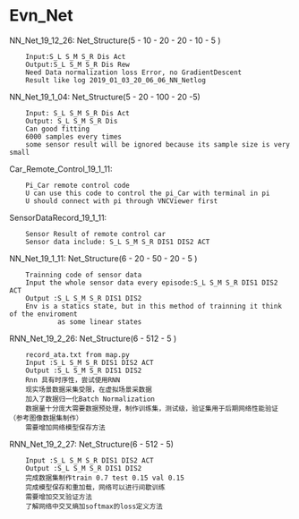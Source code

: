# Evn_Net
NN_Net_19_12_26: Net_Structure(5 - 10 - 20 - 20 - 10 - 5 )

        Input:S_L S_M S_R Dis Act
        Output:S_L S_M S_R Dis Rew
        Need Data normalization loss Error, no GradientDescent
        Result like log 2019_01_03_20_06_06_NN_Netlog
NN_Net_19_1_04: Net_Structure(5 - 20 - 100 - 20 -5)

        Input: S_L S_M S_R Dis Act
        Output: S_L S_M S_R Dis 
        Can good fitting 
        6000 samples every times
        some sensor result will be ignored because its sample size is very small

Car_Remote_Control_19_1_11:
        
        Pi_Car remote control code
        U can use this code to control the pi_Car with terminal in pi
        U should connect with pi through VNCViewer first

SensorDataRecord_19_1_11:
        
        Sensor Result of remote control car
        Sensor data include: S_L S_M S_R DIS1 DIS2 ACT
 
NN_Net_19_1_11: Net_Structure(6 - 20 - 50 - 20 - 5 )
        
        Trainning code of sensor data
        Input the whole sensor data every episode:S_L S_M S_R DIS1 DIS2 ACT
        Output :S_L S_M S_R DIS1 DIS2
        Env is a statics state, but in this method of trainning it think of the enviroment
                as some linear states
                
RNN_Net_19_2_26: Net_Structure(6 - 512 - 5 )

        record_ata.txt from map.py 
        Input :S_L S_M S_R DIS1 DIS2 ACT
        Output :S_L S_M S_R DIS1 DIS2
        Rnn 具有时序性，尝试使用RNN
        现实场景数据采集受限，在虚拟场景采数据
        加入了数据归一化Batch Normalization
        数据量十分庞大需要数据预处理，制作训练集，测试级，验证集用于后期网络性能验证（参考图像数据集制作）
        需要增加网络模型保存方法

RNN_Net_19_2_27: Net_Structure(6 - 512 - 5)
	
        Input :S_L S_M S_R DIS1 DIS2 ACT
        Output :S_L S_M S_R DIS1 DIS2
        完成数据集制作train 0.7 test 0.15 val 0.15
        完成模型保存和重加载，网络可以进行间歇训练
        需要增加交叉验证方法
        了解网络中交叉熵加softmax的loss定义方法
 

